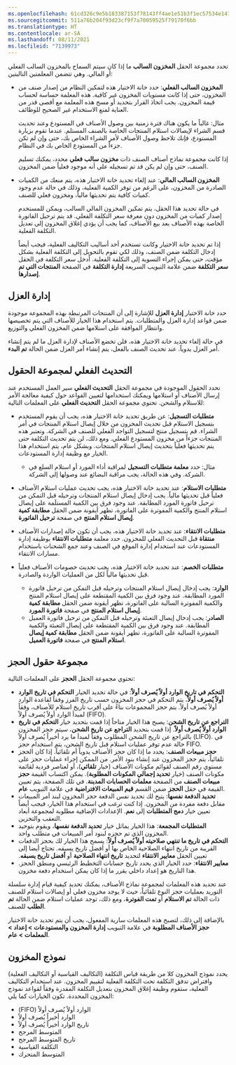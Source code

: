 ```yaml
---
ms.openlocfilehash: 61cd326c9e5b183387153f78143ff4ae1e51b3f1ec57534e1473406c40a75d41
ms.sourcegitcommit: 511a76b204f93d23cf9f7a70059525f79170f6bb
ms.translationtype: HT
ms.contentlocale: ar-SA
ms.lasthandoff: 08/11/2021
ms.locfileid: "7139973"
---
```

تحدد مجموعة الحقل **المخزون السالب** ما إذا كان سيتم السماح بالمخزون السالب الفعلي أو المالي. وهي تتضمن المعلمتين التاليتين:

- **المخزون السالب الفعلي**: حدد خانة الاختيار هذه لتمكين النظام من إصدار صنف من المخزون، حتى إذا كانت مستويات المخزون غير كافية. هذه المعلمة حساسة لحساب قيمة المخزون. يجب اتخاذ القرار بتحديد أو مسح هذه المعلمة مع أقصى قدر من العناية لمنع الاستخدام غير الصحيح للوظائف.

    مثال: غالباً ما يكون هناك فترة زمنية بين وصول الأصناف في المستودع وعند تحديث قسم الشراء لإيصالات استلام المنتجات الخاصة بالصنف المستلم. عندما تقوم بزيارة المستودع، فإنك تلاحظ وصول الأصناف لأمر الشراء الخاص بك، حتى وإن لم تكن جزءاً من المستودع الخاص بك في النظام. 

    إذا كانت مجموعة نماذج أصناف الصنف ذات **مخزون سالب فعلي** محدد، يمكنك تسليم الصنف، حتى وإن لم يكن قد تم تسجيله على أنه موجود فعلياً ضمن المخزون.
- **المخزون السالب المالي**: عند إلغاء تحديد خانة الاختيار هذه، يتم منعك من الكميات الصادرة من المخزون، على الرغم من توفر الكمية الفعلية، وذلك في حالة عدم وجود كميات كافية يتم تحديثها مالياً، ومخزون فعلي للصنف.

    في حالة تحديد هذا الحقل، يتم تمكين المخزون المالي السالب، ويمكن للمستخدم إصدار كميات من المخزون دون معرفة سعر التكلفة الفعلي. قد يتم ترحيل الفاتورة الخاصة بهذه الأصناف بعد بيع الأصناف، كما يجب أن يؤدي إغلاق المخزون إلى تعديل التكلفة الفعلية.

    إذا تم تحديد خانة الاختيار وكانت تستخدم أحد أساليب التكاليف الفعلية، فيجب أيضاً إدخال التكلفة ضمن الصنف، وذلك لكي تقوم بالتحويل إلى التكلفة الفعلية بشكل مؤقت، حتى يمكن إجراء التسوية إلى التكلفة الفعلية. أدخل سعر التكلفة في الحقل **سعر التكلفة** ضمن علامة التبويب السريعة **إدارة التكلفة** في الصفحة **المنتجات التي تم إصدارها**.

## <a name="quarantine-management"></a>إدارة العزل 

حدد خانة الاختيار **إدارة العزل** للإشارة إلى أن المنتجات المرتبطة بهذه المجموعة موجودة ضمن قواعد إدارة العزل والمتطلبات. يتم استخدام هذا الخيار للأصناف التي يتم تخصيصها وانتظار الموافقة على استلامها ضمن المخزون الفعلي والتوزيع.

في حالة إلغاء تحديد خانة الاختيار هذه، فلن تخضع الأصناف لإدارة العزل ما لم يتم إنشاء أمر العزل يدوياً. عند تحديث الصنف بالفعل، يتم إنشاء أمر العزل ضمن الحالة **تم البدء**.

## <a name="physical-update-field-group"></a>التحديث الفعلي لمجموعة الحقول 

تحدد الحقول الموجودة في مجموعة الحقل **التحديث الفعلي** سير العمل المستخدم عند إرسال الأصناف أو استلامها ويمكنك استخدامها لتعيين القواعد حول كيفية معالجة الأمر للاستلام والشحن. تحتوي مجموعة الحقل **التحديث الفعلي** على المعلمات التالية:

- **متطلبات التسجيل**: عن طريق تحديد خانة الاختيار هذه، يجب أن يقوم المستخدم بتسجيل الاستلام قبل تحديث المخزون من خلال إيصال استلام المنتجات في أمر الشراء. قم بتسجيل منتج لتسجيل التواجد الفعلي للصنف في الشركة. وتعتبر هذه المنتجات جزءاً من مخزون المستودع الفعلي. ومع ذلك، لن يتم تحديث التكلفة حتى يتم تحديثها فعلياً بتحديث إيصال استلام المنتجات. وبشكل عام، يتم استخدام هذا الخيار مع وظيفة إدارة المستودعات.
    - مثال: حدد **معلمة متطلبات التسجيل** لمراقبة أداء المورد أو استلام السلع في الشركة. وفي هذه الحالة، يجب مراقبة البضائع عند وصولها إلى الشركة.

- **متطلبات الاستلام**: عند تحديد خانة الاختيار هذه، يجب تحديث عمليات استلام الأصناف فعلياً قبل تحديثها مالياً. يجب إدخال إيصال استلام المنتجات وترحيله قبل التمكن من ترحيل فاتورة المورد المطابقة. عند وجود فرق بين الكمية المستلَمة على إيصال استلام المنتج والكمية المفوترة على الفاتورة، تظهر أيقونة ضمن الحقل **مطابقة كمية إيصال استلام المنتج** في صفحة **ترحيل الفاتورة‬**.
- **متطلبات الانتقاء**: عند تحديد خانة الاختيار هذه، يجب أن تكون حالة إصدارات الأصناف **منتقاة** قبل التحديث الفعلي للمخزون. حدد معلمة **متطلبات الانتقاء** بوظيفة إدارة المستودعات عند استخدام إدارة الموقع في الصنف وعند جمع الشحنات باستخدام مسارات الانتقاء.
- **متطلبات الخصم**: عند تحديد خانة الاختيار هذه، يجب تحديث خصومات الأصناف فعلياً قبل تحديثها مالياً لكل من العمليات الواردة والصادرة.
    - **الوارد**: يجب إدخال إيصال استلام المنتجات وترحيله قبل التمكن من ترحيل فاتورة المورد المطابقة. عند وجود فرق بين الكمية المقتطعة على إيصال استلام المنتج والكمية المفوترة السالبة على الفاتورة، تظهر أيقونة ضمن الحقل **مطابقة كمية إيصال استلام المنتج** في صفحة **فاتورة المورد‬**.
    - **الصادر**: يجب إدخال إيصال التعبئة وترحيله قبل التمكن من ترحيل فاتورة العميل المطابقة. عند وجود فرق بين الكمية المقتطعة على إيصال التعبئة والكمية المفوترة السالبة على الفاتورة، تظهر أيقونة ضمن الحقل **مطابقة كمية إيصال استلام المنتج** في صفحة **فاتورة العميل‬**.

## <a name="reservation-field-group"></a>مجموعة حقول الحجز 

تحتوي مجموعة الحقل **الحجز** على المعلمات التالية:

- **التحكم في تاريخ الوارد أولاً يُصرف أولاً‬‬**: في حالة تحديد الخيار **التحكم في تاريخ الوارد أولاً يُصرف أولاً**، يتم التحكم في حجز المخزون حسب تاريخ الفرز وفقاً لقاعدة الوارد أولاً يُصرف أولاً. يتم حجز المجموعات بناءً على أقرب تاريخ استلام للأصناف، وفقاً لمبدأ الوارد أولاً يُصرف أولاً (FIFO).
- **التراجع عن تاريخ الشحن**: يصبح هذا الخيار متاحاً إذا قمت بتحديد خيار **التحكم في تاريخ الوارد أولاً يُصرف أولاً**. إذا قمت بتحديد **التراجع عن تاريخ الشحن**، سيتم حجز المخزون بالتراجع عن تاريخ الشحن المطلوب وفقاً لمبدأ ما يرد أخيراً يُصرف أولاً (LIFO). في حالة عدم توفر عمليات استلام قبل تاريخ الشحن، يتم استخدام حجز FIFO.
- **حجز مبيعات الصنف**: يحدد ما إذا كان حجز الأصناف يدوياً أم تلقائياً. إذا كان الحجز تلقائياً، يتم حجز المخزون عند إنشاء بنود الأمر. من الممكن إجراء عمليات حجز على مستوي رقم الصنف لقوائم مكونات الأصناف (خيار **تلقائي**)، أو لعناصر فردية لقائمة مكونات الصنف (خيار **تحديد إجمالي المكونات المطلوبة**). يمكن اكتساب القيمة **حجز مبيعات الصنف** من الصفحة **معلمات الحسابات المدينة**. في تلك الصفحة، يتم تعيين القيمة في حقل **الحجز** ضمن القسم **قيم المبيعات الافتراضية** في علامة التبويب **عام**.
- **تحديد الدفعة نفسها**: يتيح لك تحديد نفس الدفعة حجز المخزون لبند أمر المبيعات مقابل دفعة مفردة من المخزون. إذا كنت ترغب في استخدام هذا الخيار، فيجب أيضاً تعيين خيار **دمج المتطلبات** إلى **نعم**. الإعدادات الإضافية مطلوبة لمجموعة أبعاد التعقب والتخزين.
- **المتطلبات المجمعة**: هذا الخيار يماثل خيار **تحديد الدفعة نفسها**، ويقوم بتوحيد المخزون الذي تم حجزه لبنود أمر المبيعات في متطلب واحد.
- **التحكم في تاريخ ما تنتهي صلاحيته أولاً يُصرف أولاً‬‏‫**: يسمح هذا الخيار لك بحجز الدفعات القريبة من تاريخ انتهاء الصلاحية الخاص بها أو أفضل تاريخ يسبقه. تحتاج أيضا إلى تعيين الحقل **معايير الانتقاء** لتحديد **تاريخ انتهاء الصلاحية** أو **أفضل تاريخ يسبقه**.
- **معايير الانتقاء**: حدد الخيار الذي يحدد تاريخ حسابات التخطيط الرئيسي ومنطق الحجز. هذا التاريخ هو إعداد داخلي يقرر ما إذا كان يمكن استخدام دفعة مخزون.

عند تحديد هذه المعلمات لمجموعة نماذج الأصناف، يمكنك تحديد كيفية قيام إدارة سلسلة التوريد بعمليات حجز النوع تلقائياً، حيث لا يوجد مخزون فعلي أو إيصالات استلام للصنف ذات الحالة **تم الاستلام** أو **تمت الفوترة**، ومع ذلك، توجد عمليات استلام ضمن الحالة **تم الطلب** للصنف.

بالإضافة إلى ذلك، لتصبح هذه المعلمات سارية المفعول، يجب أن يتم تحديد خانة الاختيار **حجز الأصناف المطلوبة** في علامة التبويب **إدارة المخزون والمستودعات > إعداد > المعلمات > عام**.

## <a name="inventory-model"></a>نموذج المخزون ##
يحدد نموذج المخزون كلا من طريقة قياس التكلفة (التكاليف القياسية أو التكاليف الفعلية) وافتراض تدفق التكلفة تحت التكلفة الفعلية لتقييم المخزون. عند استخدام التكاليف الفعلية، ستقوم وظيفة إغلاق المخزون بتعديل التكلفة المقدرة وفقاً لقواعد نموذج المخزون المحددة. تكون الخيارات كما يلي:

- ‏‫‏‫الوارد أولاً يُصرف أولاً‬ (FIFO)‬
- الوارد أخيراً يُصرف أولاً
- تاريخ ‏‫الوارد أخيراً يُصرف أولاً
- المتوسط المرجح
- تاريخ المتوسط المرجح
- التكلفة القياسية
- المتوسط المتحرك

